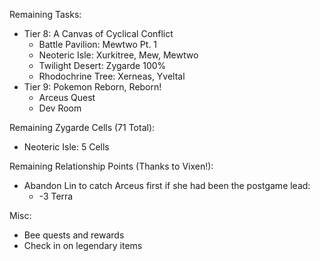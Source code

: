 Remaining Tasks:
- Tier 8: A Canvas of Cyclical Conflict
  - Battle Pavilion: Mewtwo Pt. 1
  - Neoteric Isle: Xurkitree, Mew, Mewtwo
  - Twilight Desert: Zygarde 100%
  - Rhodochrine Tree: Xerneas, Yveltal
- Tier 9: Pokemon Reborn, Reborn!
  - Arceus Quest
  - Dev Room

Remaining Zygarde Cells (71 Total):
- Neoteric Isle: 5 Cells

Remaining Relationship Points (Thanks to Vixen!):
- Abandon Lin to catch Arceus first if she had been the postgame lead:
  - -3 Terra

Misc:
- Bee quests and rewards
- Check in on legendary items